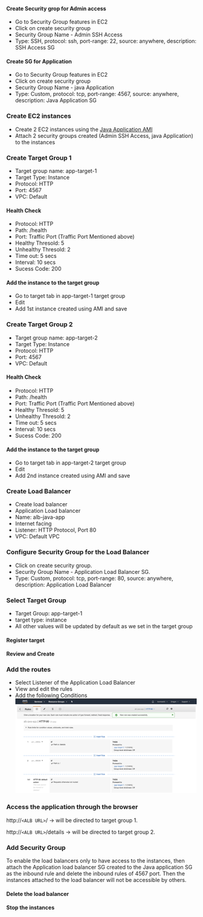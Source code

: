 #### Create Security grop for Admin access

* Go to Security Group features in EC2 
* Click on create security group
* Security Group Name - Admin SSH Access
* Type: SSH, protocol: ssh, port-range: 22, source: anywhere, description: SSH Access SG


#### Create SG for Application

* Go to Security Group features in EC2 
* Click on create security group
* Security Group Name - java Application 
* Type: Custom, protocol: tcp, port-range: 4567, source: anywhere, description: Java Application SG

### Create EC2 instances

* Create 2 EC2 instances using the [ Java Application AMI ](https://github.com/konman01/AWS/tree/master/EC2/create-ami)
* Attach 2 security groups created (Admin SSH Access, java Application) to the instances


### Create Target Group 1


* Target group name: app-target-1
* Target Type: Instance
* Protocol: HTTP
* Port: 4567
* VPC: Default

#### Health Check

* Protocol: HTTP
* Path: /health
* Port: Traffic Port (Traffic Port Mentioned above)
* Healthy Thresold: 5
* Unhealthy Thresold: 2
* Time out: 5 secs
* Interval: 10 secs
* Sucess Code: 200

#### Add the instance to the target group

* Go to target tab in app-target-1 target group
* Edit
* Add 1st instance created using AMI and save


### Create Target Group 2


* Target group name: app-target-2
* Target Type: Instance
* Protocol: HTTP
* Port: 4567
* VPC: Default

#### Health Check

* Protocol: HTTP
* Path: /health
* Port: Traffic Port (Traffic Port Mentioned above)
* Healthy Thresold: 5
* Unhealthy Thresold: 2
* Time out: 5 secs
* Interval: 10 secs
* Sucess Code: 200

#### Add the instance to the target group

* Go to target tab in app-target-2 target group
* Edit
* Add 2nd instance created using AMI and save


### Create Load Balancer

* Create load balancer
* Application Load balancer
* Name: alb-java-app
* Internet facing
* Listener: HTTP Protocol, Port 80
* VPC: Default VPC

### Configure Security Group for the Load Balancer

* Click on create security group. 
* Security Group Name - Application Load Balancer SG. 
* Type: Custom, protocol: tcp, port-range: 80, source: anywhere, description: Application Load Balancer

### Select Target Group

* Target Group: app-target-1
* target type: instance
* All other values will be updated by default as we set in the target group

#### Register target

#### Review and Create

### Add the routes

* Select Listener of the Application Load Balancer
* View and edit the rules
* Add the following Conditions
![image](https://github.com/konman01/AWS/blob/master/images/conditions.png)

### Access the application through the browser

http://`<ALB URL>`/ -> will be directed to target group 1. 


http://`<ALB URL>`/details -> will be directed to target group 2. 


### Add Security Group 

To enable the load balancers only to have access to the instances, then attach the Application load balancer SG created to the Java application SG as the inbound rule and delete the inbound rules of 4567 port. Then the instances attached to the load balancer will not be accessible by others. 


#### Delete the load balancer

#### Stop the instances


